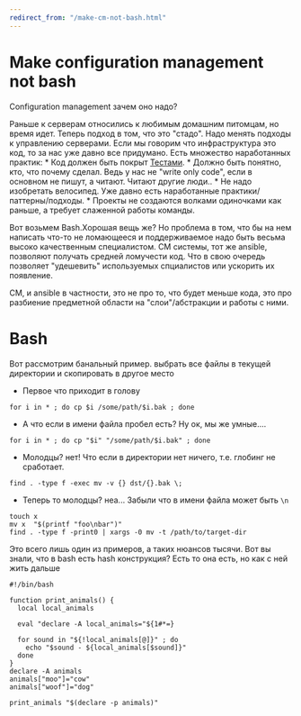 ```yaml
---
redirect_from: "/make-cm-not-bash.html"
---
```

# Make configuration management not bash

Configuration management зачем оно надо? 

Раньше к серверам относились к любимым домашним питомцам, но время идет. Теперь подход в том, что это "стадо". Надо менять подходы к управлению серверами. 
Если мы говорим что инфраструктура это код, то за нас уже давно все придумано. Есть множество наработанных практик:
    * Код должен быть покрыт [Тестами](http://www.goncharov.xyz/it/test-ansible-roles-via-testkitchen-inside-hyperv.html).
    * Должно быть понятно, кто, что почему сделал. Ведь у нас не "write only code", если в основном не пишут, а читают. Читают другие люди..
    * Не надо изобретать велосипед. Уже давно есть наработанные практики/паттерны/подходы.
    * Проекты не создаются волками одиночками как раньше, а требует слаженной работы команды.

Вот возьмем Bash.Xорошая вещь же? Но проблема в том, что бы на нем написать что-то не ломающееся и поддерживаемое надо быть весьма высоко качественным специалистом. CM системы, тот же ansible, позволяют получать средней ломучести код. Что  в свою очередь позволяет "удешевить" используемых спциалистов или ускорить их появление.


CM, и ansible в частности, это не про то, что будет меньше кода, это про разбиение предметной области на "слои"/абстракции и работы с ними.


# Bash
Вот рассмотрим банальный пример. выбрать все файлы в текущей директории и скопировать в другое место
* Первое что приходит в голову
```
for i in * ; do cp $i /some/path/$i.bak ; done
```
* А что если в имени файла пробел есть? Ну ок, мы же умные....
```
for i in * ; do cp "$i" "/some/path/$i.bak" ; done
```
* Молодцы? нет! Что если в директории нет ничего, т.е. глобинг не сработает.
```
find . -type f -exec mv -v {} dst/{}.bak \;
```
* Теперь то молодцы? неа... Забыли что в имени файла может быть `\n`
```
touch x
mv x  "$(printf "foo\nbar")"
find . -type f -print0 | xargs -0 mv -t /path/to/target-dir
```

Это всего лишь один из примеров, а таких нюансов тысячи. Вот вы знали, что в bash есть hash конструкция? Есть то она есть, но как с ней жить дальше

```
#!/bin/bash

function print_animals() {
  local local_animals

  eval "declare -A local_animals="${1#*=}

  for sound in "${!local_animals[@]}" ; do
    echo "$sound - ${local_animals[$sound]}"
  done
}
declare -A animals
animals["moo"]="cow"
animals["woof"]="dog"

print_animals "$(declare -p animals)"
```
